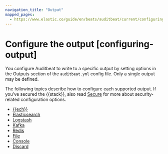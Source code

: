 ```yaml
---
navigation_title: "Output"
mapped_pages:
  - https://www.elastic.co/guide/en/beats/auditbeat/current/configuring-output.html
---
```


# Configure the output [configuring-output]


You configure Auditbeat to write to a specific output by setting options in the Outputs section of the `auditbeat.yml` config file. Only a single output may be defined.

The following topics describe how to configure each supported output. If you’ve secured the {{stack}}, also read [Secure](/reference/auditbeat/securing-auditbeat.md) for more about security-related configuration options.

* [{{ech}}](/reference/auditbeat/configure-cloud-id.md)
* [Elasticsearch](/reference/auditbeat/elasticsearch-output.md)
* [Logstash](/reference/auditbeat/logstash-output.md)
* [Kafka](/reference/auditbeat/kafka-output.md)
* [Redis](/reference/auditbeat/redis-output.md)
* [File](/reference/auditbeat/file-output.md)
* [Console](/reference/auditbeat/console-output.md)
* [Discard](/reference/auditbeat/discard-output.md)










